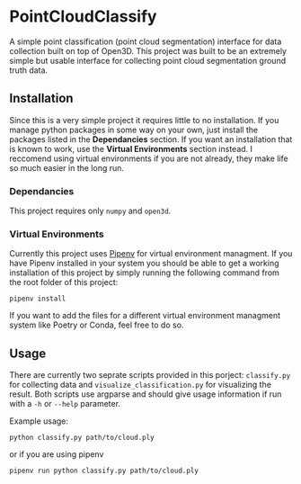 # PointCloudClassify
A simple point classification (point cloud segmentation) interface for data collection built on top of Open3D. This project was built to be an extremely simple but usable interface for collecting point cloud segmentation ground truth data.

## Installation
Since this is a very simple project it requires little to no installation. If you manage python packages in some way on your own, just install the packages listed in the **Dependancies** section. If you want an installation that is known to work, use the **Virtual Environments** section instead. I reccomend using virtual environments if you are not already, they make life so much easier in the long run.

### Dependancies
This project requires only `numpy` and `open3d`. 

### Virtual Environments
Currently this project uses [Pipenv](https://pipenv-fork.readthedocs.io) for virtual environment managment. If you have Pipenv installed in your system you should be able to get a working installation of this project by simply running the following command from the root folder of this project:
```
pipenv install
```
If you want to add the files for a different virtual environment managment system like Poetry or Conda, feel free to do so. 

## Usage
There are currently two seprate scripts provided in this porject: `classify.py` for collecting data and `visualize_classification.py` for visualizing the result. Both scripts use argparse and should give usage information if run with a `-h` or `--help` parameter.

Example usage:
```
python classify.py path/to/cloud.ply
```
or if you are using pipenv
```
pipenv run python classify.py path/to/cloud.ply
```

